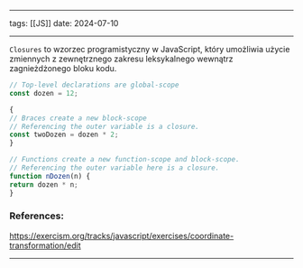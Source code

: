 
--- 
tags: [[JS]]
date: 2024-07-10

---

`Closures` to wzorzec programistyczny w JavaScript, który umożliwia użycie zmiennych z zewnętrznego zakresu leksykalnego wewnątrz zagnieżdżonego bloku kodu. 

```js
// Top-level declarations are global-scope 
const dozen = 12; 

{ 
// Braces create a new block-scope 
// Referencing the outer variable is a closure. 
const twoDozen = dozen * 2; 
} 

// Functions create a new function-scope and block-scope. 
// Referencing the outer variable here is a closure. 
function nDozen(n) { 
return dozen * n; 
}
```


### References:
https://exercism.org/tracks/javascript/exercises/coordinate-transformation/edit

---



